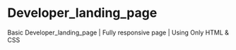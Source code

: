 # Developer_landing_page
Basic Developer_landing_page | Fully responsive page | Using Only HTML &amp; CSS
